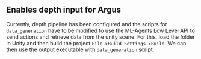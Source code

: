 ## Enables depth input for Argus

Currently, depth pipeline has been configured and the scripts for `data_generation` have to be modified to use the ML-Agents Low Level API to send actions and retrieve data from the unity scene. For this, load the folder in Unity and then build the project `File->Build Settings->Build`. We can then use the output executable with `data_generation` script.
